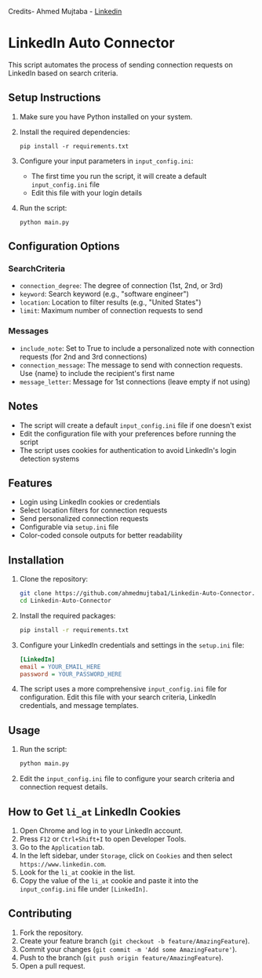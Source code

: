 Credits- Ahmed Mujtaba - [Linkedin](https://www.linkedin.com/in/creative-programmer/)

# LinkedIn Auto Connector

This script automates the process of sending connection requests on LinkedIn based on search criteria.

## Setup Instructions

1. Make sure you have Python installed on your system.

2. Install the required dependencies:
   ```
   pip install -r requirements.txt
   ```

3. Configure your input parameters in `input_config.ini`:
   - The first time you run the script, it will create a default `input_config.ini` file
   - Edit this file with your login details

4. Run the script:
   ```
   python main.py
   ```

## Configuration Options

### SearchCriteria
- `connection_degree`: The degree of connection (1st, 2nd, or 3rd)
- `keyword`: Search keyword (e.g., "software engineer")
- `location`: Location to filter results (e.g., "United States")
- `limit`: Maximum number of connection requests to send

### Messages
- `include_note`: Set to True to include a personalized note with connection requests (for 2nd and 3rd connections)
- `connection_message`: The message to send with connection requests. Use {name} to include the recipient's first name
- `message_letter`: Message for 1st connections (leave empty if not using)

## Notes
- The script will create a default `input_config.ini` file if one doesn't exist
- Edit the configuration file with your preferences before running the script
- The script uses cookies for authentication to avoid LinkedIn's login detection systems

## Features

- Login using LinkedIn cookies or credentials
- Select location filters for connection requests
- Send personalized connection requests
- Configurable via `setup.ini` file
- Color-coded console outputs for better readability

## Installation

1. Clone the repository:
    ```bash
    git clone https://github.com/ahmedmujtaba1/Linkedin-Auto-Connector.git
    cd Linkedin-Auto-Connector
    ```

2. Install the required packages:
    ```bash
    pip install -r requirements.txt
    ```

3. Configure your LinkedIn credentials and settings in the `setup.ini` file:
    ```ini
    [LinkedIn]
    email = YOUR_EMAIL_HERE
    password = YOUR_PASSWORD_HERE
    ```

4. The script uses a more comprehensive `input_config.ini` file for configuration. Edit this file with your search criteria, LinkedIn credentials, and message templates.

## Usage

1. Run the script:
    ```bash
    python main.py
    ```

2. Edit the `input_config.ini` file to configure your search criteria and connection request details.

## How to Get `li_at` LinkedIn Cookies

1. Open Chrome and log in to your LinkedIn account.
2. Press `F12` or `Ctrl+Shift+I` to open Developer Tools.
3. Go to the `Application` tab.
4. In the left sidebar, under `Storage`, click on `Cookies` and then select `https://www.linkedin.com`.
5. Look for the `li_at` cookie in the list.
6. Copy the value of the `li_at` cookie and paste it into the `input_config.ini` file under `[LinkedIn]`.

## Contributing

1. Fork the repository.
2. Create your feature branch (`git checkout -b feature/AmazingFeature`).
3. Commit your changes (`git commit -m 'Add some AmazingFeature'`).
4. Push to the branch (`git push origin feature/AmazingFeature`).
5. Open a pull request.


